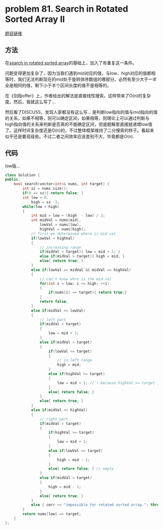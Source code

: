 # problem 81. Search in Rotated Sorted Array II

[题目链接](https://leetcode.com/problems/search-in-rotated-sorted-array-ii/)

## 方法

在[search in rotated sorted array](prob33searchinrotatedsortedarray.md)的基础上，加入了有重复这一条件。

问题变得更加复杂了，因为当我们遇到mid对应的值，与low、high对应的值都相等时，我们无法判断现在的mid处于旋转排序数组的哪部分。必然有至少大于一半全是相同的值，剩下小于半个区间长度的值不是相等的。

在《剑指offer》上，作者给出的解法是直接线性搜索。这样带来了O(n)的复杂度。然后，我就这么写了...

然后看了DISCUSS，发现人家都没有这么写... 是判断low指向的值与mid指向的值的关系，如果不相等，则可以确定区间，如果相等，则理论上可以通过判断与high指向值的关系来判断是否真的不能确定区间，但是题解里直接就递增low值了。这样时间复杂度还是O(n)的，不过整体框架维持了二分搜索的样子。看起来似乎还是要高级些。不过二者之间效率应该差别不大，毕竟都是O(n).

## 代码

low版...

```C++
class Solution {
public:
    bool search(vector<int>& nums, int target) {
        int sz = nums.size();
        if(0 == sz){ return false; }
        int low = 0,
            high = sz -1;
        while(low < high)
        {
            int mid = low + (high  - low) / 2;
            int midVal = nums[mid],
                lowVal = nums[low],
                highVal = nums[high];
            // first we determined where is mid val
            if(lowVal < highVal)
            {
                // increasing range
                if(midVal < target){ low = mid + 1; }
                else if(midVal > target){ high = mid; }
                else{ return true; }
            }
            else if(lowVal == midVal && midVal == highVal)
            {
                // can't know whre is the mid val
                for(int i = low; i <= high; ++i)
                {
                    if(nums[i] == target){ return true;}
                }
                return false;
            }
            else if(midVal >= lowVal)
            {
                // left part
                if(midVal < target)
                {
                    low = mid + 1;
                }
                else if(midVal > target)
                {
                    if(lowVal <= target)
                    {
                        // in left range
                        high = mid;
                    }
                    else if(highVal >= target)
                    {
                        low = mid + 1; // ! because highVal >= target , so midVal can't be final position
                    }
                    else{ return false; }
                }
                else{ return true; }
            }
            else if(midVal <= highVal)
            {
                // right part
                if(midVal < target)
                {
                    if(highVal >= target)
                    {
                        low = mid + 1;
                    }
                    else if(lowVal <= target)
                    {
                        high = mid - 1;
                    }
                    else{ return false; } // empty
                }
                else if(midVal > target)
                {
                    high = mid - 1;
                }
                else{ return true; }
            }
            else { cerr << "impossible for rotated sorted array."; throw runtime_error("invalid array."); }
        }
        return nums[low] == target;
    }
};
```